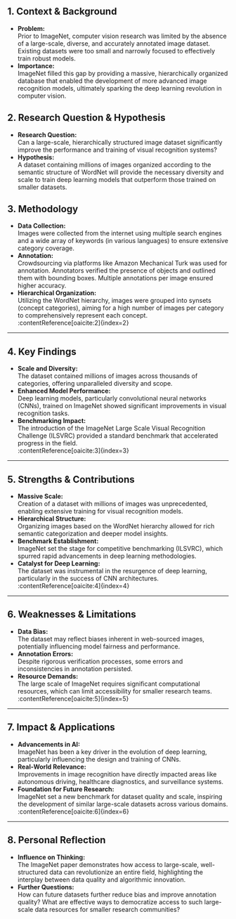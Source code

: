 ## 1. Context & Background  
- **Problem:**  
  Prior to ImageNet, computer vision research was limited by the absence of a large-scale, diverse, and accurately annotated image dataset. Existing datasets were too small and narrowly focused to effectively train robust models.  
- **Importance:**  
  ImageNet filled this gap by providing a massive, hierarchically organized database that enabled the development of more advanced image recognition models, ultimately sparking the deep learning revolution in computer vision.  


## 2. Research Question & Hypothesis  
- **Research Question:**  
  Can a large-scale, hierarchically structured image dataset significantly improve the performance and training of visual recognition systems?  
- **Hypothesis:**  
  A dataset containing millions of images organized according to the semantic structure of WordNet will provide the necessary diversity and scale to train deep learning models that outperform those trained on smaller datasets.  


## 3. Methodology  
- **Data Collection:**  
  Images were collected from the internet using multiple search engines and a wide array of keywords (in various languages) to ensure extensive category coverage.  
- **Annotation:**  
  Crowdsourcing via platforms like Amazon Mechanical Turk was used for annotation. Annotators verified the presence of objects and outlined them with bounding boxes. Multiple annotations per image ensured higher accuracy.  
- **Hierarchical Organization:**  
  Utilizing the WordNet hierarchy, images were grouped into synsets (concept categories), aiming for a high number of images per category to comprehensively represent each concept.  
  :contentReference[oaicite:2]{index=2}

---

## 4. Key Findings  
- **Scale and Diversity:**  
  The dataset contained millions of images across thousands of categories, offering unparalleled diversity and scope.  
- **Enhanced Model Performance:**  
  Deep learning models, particularly convolutional neural networks (CNNs), trained on ImageNet showed significant improvements in visual recognition tasks.  
- **Benchmarking Impact:**  
  The introduction of the ImageNet Large Scale Visual Recognition Challenge (ILSVRC) provided a standard benchmark that accelerated progress in the field.  
  :contentReference[oaicite:3]{index=3}

---

## 5. Strengths & Contributions  
- **Massive Scale:**  
  Creation of a dataset with millions of images was unprecedented, enabling extensive training for visual recognition models.  
- **Hierarchical Structure:**  
  Organizing images based on the WordNet hierarchy allowed for rich semantic categorization and deeper model insights.  
- **Benchmark Establishment:**  
  ImageNet set the stage for competitive benchmarking (ILSVRC), which spurred rapid advancements in deep learning methodologies.  
- **Catalyst for Deep Learning:**  
  The dataset was instrumental in the resurgence of deep learning, particularly in the success of CNN architectures.  
  :contentReference[oaicite:4]{index=4}

---

## 6. Weaknesses & Limitations  
- **Data Bias:**  
  The dataset may reflect biases inherent in web-sourced images, potentially influencing model fairness and performance.  
- **Annotation Errors:**  
  Despite rigorous verification processes, some errors and inconsistencies in annotation persisted.  
- **Resource Demands:**  
  The large scale of ImageNet requires significant computational resources, which can limit accessibility for smaller research teams.  
  :contentReference[oaicite:5]{index=5}

---

## 7. Impact & Applications  
- **Advancements in AI:**  
  ImageNet has been a key driver in the evolution of deep learning, particularly influencing the design and training of CNNs.  
- **Real-World Relevance:**  
  Improvements in image recognition have directly impacted areas like autonomous driving, healthcare diagnostics, and surveillance systems.  
- **Foundation for Future Research:**  
  ImageNet set a new benchmark for dataset quality and scale, inspiring the development of similar large-scale datasets across various domains.  
  :contentReference[oaicite:6]{index=6}

---

## 8. Personal Reflection  
- **Influence on Thinking:**  
  The ImageNet paper demonstrates how access to large-scale, well-structured data can revolutionize an entire field, highlighting the interplay between data quality and algorithmic innovation.  
- **Further Questions:**  
  How can future datasets further reduce bias and improve annotation quality? What are effective ways to democratize access to such large-scale data resources for smaller research communities?
